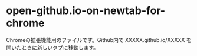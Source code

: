 # open-github.io-on-newtab-for-chrome
Chromeの拡張機能用のファイルです。Github内で XXXXX.github.io/XXXXX を開いたときに新しいタブに移動します。
